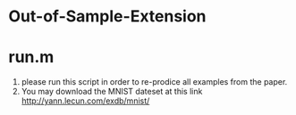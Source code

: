 # Out-of-Sample-Extension

# run.m

1) please run this script in order to re-prodice all examples from the paper.
2) You may download the MNIST dateset at this link http://yann.lecun.com/exdb/mnist/
